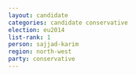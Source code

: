 ```yaml
---
layout: candidate
categories: candidate conservative
election: eu2014
list-rank: 1
person: sajjad-karim
region: north-west
party: conservative
---
```

